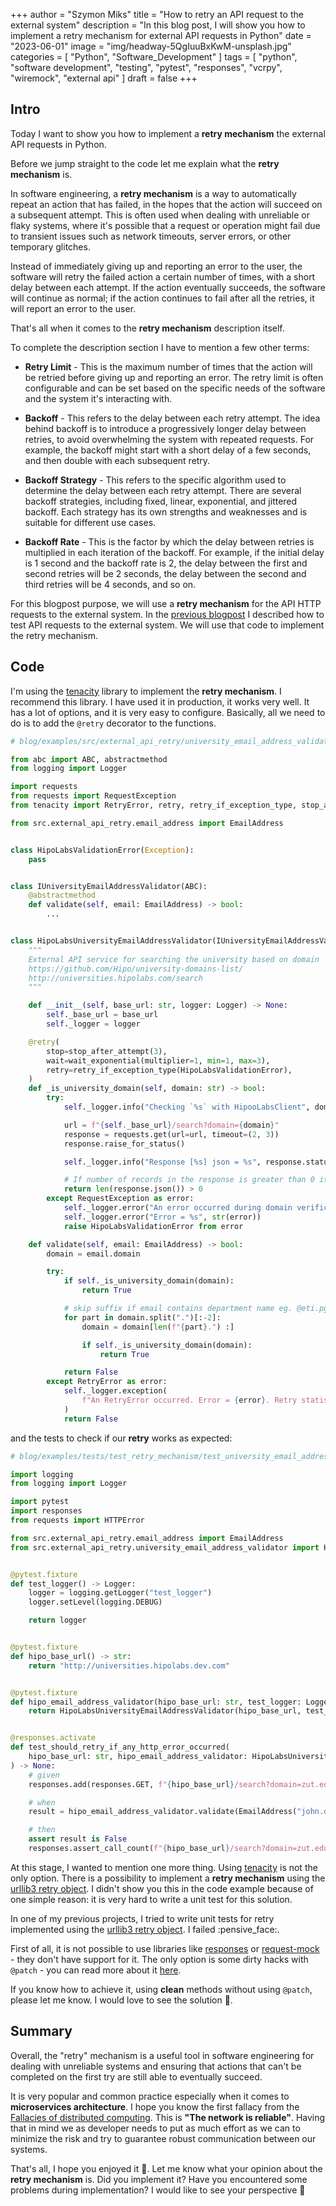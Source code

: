 +++
author = "Szymon Miks"
title = "How to retry an API request to the external system"
description = "In this blog post, I will show you how to implement a retry mechanism for external API requests in Python"
date = "2023-06-01"
image = "img/headway-5QgIuuBxKwM-unsplash.jpg"
categories = [
     "Python", "Software_Development"
]
tags = [
    "python",
    "software development",
    "testing",
    "pytest",
    "responses",
    "vcrpy",
    "wiremock",
    "external api"
]
draft = false
+++

## Intro

Today I want to show you how to implement a **retry mechanism** the external API requests in Python.

Before we jump straight to the code let me explain what the **retry mechanism** is.

In software engineering, a **retry mechanism** is a way to automatically repeat an action that has failed,
in the hopes that the action will succeed on a subsequent attempt.
This is often used when dealing with unreliable or flaky systems, where it's possible that a request or operation might fail due to transient issues such as network timeouts, server errors, or other temporary glitches.

Instead of immediately giving up and reporting an error to the user, the software will retry the failed action a certain number of times, with a short delay between each attempt.
If the action eventually succeeds, the software will continue as normal; if the action continues to fail after all the retries, it will report an error to the user.

That's all when it comes to the **retry mechanism** description itself.

To complete the description section I have to mention a few other terms:
- **Retry Limit** - This is the maximum number of times that the action will be retried before giving up and reporting an error.
The retry limit is often configurable and can be set based on the specific needs of the software and the system it's interacting with.

- **Backoff** - This refers to the delay between each retry attempt.
The idea behind backoff is to introduce a progressively longer delay between retries, to avoid overwhelming the system with repeated requests.
For example, the backoff might start with a short delay of a few seconds, and then double with each subsequent retry.

- **Backoff Strategy** - This refers to the specific algorithm used to determine the delay between each retry attempt.
There are several backoff strategies, including fixed, linear, exponential, and jittered backoff.
Each strategy has its own strengths and weaknesses and is suitable for different use cases.

- **Backoff Rate** - This is the factor by which the delay between retries is multiplied in each iteration of the backoff.
For example, if the initial delay is 1 second and the backoff rate is 2, the delay between the first and second retries will be 2 seconds, the delay between the second and third retries will be 4 seconds, and so on.


For this blogpost purpose, we will use a **retry mechanism** for the API HTTP requests to the external system.
In the [previous blogpost](/p/how-to-test-an-api-request-to-the-external-system/) I described how to test API requests to the external system.
We will use that code to implement the retry mechanism.

## Code

I'm using the [tenacity](https://github.com/jd/tenacity) library to implement the **retry mechanism**.
I recommend this library. I have used it in production, it works very well.
It has a lot of options, and it is very easy to configure.
Basically, all we need to do is to add the `@retry` decorator to the functions.

```python
# blog/examples/src/external_api_retry/university_email_address_validator.py

from abc import ABC, abstractmethod
from logging import Logger

import requests
from requests import RequestException
from tenacity import RetryError, retry, retry_if_exception_type, stop_after_attempt, wait_exponential

from src.external_api_retry.email_address import EmailAddress


class HipoLabsValidationError(Exception):
    pass


class IUniversityEmailAddressValidator(ABC):
    @abstractmethod
    def validate(self, email: EmailAddress) -> bool:
        ...


class HipoLabsUniversityEmailAddressValidator(IUniversityEmailAddressValidator):
    """
    External API service for searching the university based on domain
    https://github.com/Hipo/university-domains-list/
    http://universities.hipolabs.com/search
    """

    def __init__(self, base_url: str, logger: Logger) -> None:
        self._base_url = base_url
        self._logger = logger

    @retry(
        stop=stop_after_attempt(3),
        wait=wait_exponential(multiplier=1, min=1, max=3),
        retry=retry_if_exception_type(HipoLabsValidationError),
    )
    def _is_university_domain(self, domain: str) -> bool:
        try:
            self._logger.info("Checking `%s` with HipooLabsClient", domain)

            url = f"{self._base_url}/search?domain={domain}"
            response = requests.get(url=url, timeout=(2, 3))
            response.raise_for_status()

            self._logger.info("Response [%s] json = %s", response.status_code, response.json())

            # If number of records in the response is greater than 0 it means that domain belongs to university
            return len(response.json()) > 0
        except RequestException as error:
            self._logger.error("An error occurred during domain verification!")
            self._logger.error("Error = %s", str(error))
            raise HipoLabsValidationError from error

    def validate(self, email: EmailAddress) -> bool:
        domain = email.domain

        try:
            if self._is_university_domain(domain):
                return True

            # skip suffix if email contains department name eg. @eti.pg.gda.pl -> the real domain is pg.gda.pl
            for part in domain.split(".")[:-2]:
                domain = domain[len(f"{part}.") :]

                if self._is_university_domain(domain):
                    return True

            return False
        except RetryError as error:
            self._logger.exception(
                f"An RetryError occurred. Error = {error}. Retry statistics {self._is_university_domain.retry.statistics}"  # type: ignore
            )
            return False

```

and the tests to check if our **retry** works as expected:

```python
# blog/examples/tests/test_retry_mechanism/test_university_email_address_validator.py

import logging
from logging import Logger

import pytest
import responses
from requests import HTTPError

from src.external_api_retry.email_address import EmailAddress
from src.external_api_retry.university_email_address_validator import HipoLabsUniversityEmailAddressValidator


@pytest.fixture
def test_logger() -> Logger:
    logger = logging.getLogger("test_logger")
    logger.setLevel(logging.DEBUG)

    return logger


@pytest.fixture
def hipo_base_url() -> str:
    return "http://universities.hipolabs.dev.com"


@pytest.fixture
def hipo_email_address_validator(hipo_base_url: str, test_logger: Logger) -> HipoLabsUniversityEmailAddressValidator:
    return HipoLabsUniversityEmailAddressValidator(hipo_base_url, test_logger)


@responses.activate
def test_should_retry_if_any_http_error_occurred(
    hipo_base_url: str, hipo_email_address_validator: HipoLabsUniversityEmailAddressValidator
) -> None:
    # given
    responses.add(responses.GET, f"{hipo_base_url}/search?domain=zut.edu.pl", body=HTTPError())

    # when
    result = hipo_email_address_validator.validate(EmailAddress("john.deo@zut.edu.pl"))

    # then
    assert result is False
    responses.assert_call_count(f"{hipo_base_url}/search?domain=zut.edu.pl", 3)

```

At this stage, I wanted to mention one more thing.
Using [tenacity](https://github.com/jd/tenacity) is not the only option.
There is a possibility to implement a **retry mechanism** using the [urllib3 retry object](https://urllib3.readthedocs.io/en/stable/reference/urllib3.util.html).
I didn't show you this in the code example because of one simple reason: it is very hard to write a unit test for this solution.

In one of my previous projects, I tried to write unit tests for retry implemented using the [urllib3 retry object](https://urllib3.readthedocs.io/en/stable/reference/urllib3.util.html).
I failed :pensive_face:.

First of all, it is not possible to use libraries like [responses](https://github.com/getsentry/responses) or [request-mock](https://requests-mock.readthedocs.io/en/latest/) - they don't have support for it.
The only option is some dirty hacks with `@patch` - you can read more about it [here](https://stackoverflow.com/a/72302191).

If you know how to achieve it, using **clean** methods without using `@patch`, please let me know.
I would love to see the solution :slightly_smiling_face:.

## Summary

Overall, the "retry" mechanism is a useful tool in software engineering for dealing with unreliable systems and ensuring that actions that can't be completed on the first try are still able to eventually succeed.

It is very popular and common practice especially when it comes to **microservices architecture**.
I hope you know the first fallacy from the [Fallacies of distributed computing](https://en.wikipedia.org/wiki/Fallacies_of_distributed_computing).
This is **"The network is reliable"**.
Having that in mind we as developer needs to put as much effort as we can to minimize the risk and try to guarantee robust communication between our systems.

That's all, I hope you enjoyed it :slightly_smiling_face:.
Let me know what your opinion about the **retry mechanism** is. Did you implement it?
Have you encountered some problems during implementation?
I would like to see your perspective :slightly_smiling_face:
